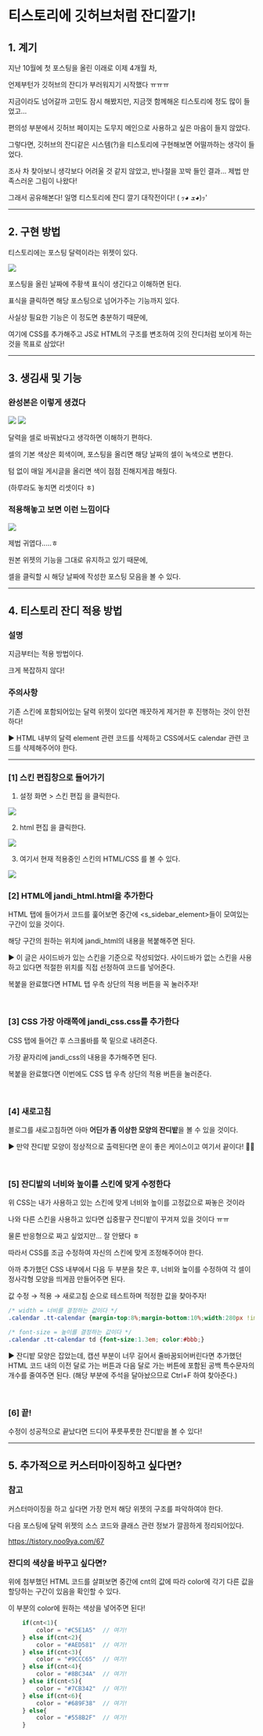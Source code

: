 # 티스토리에 깃허브처럼 잔디깔기!
 

## 1. 계기
지난 10월에 첫 포스팅을 올린 이래로 이제 4개월 차,

언제부턴가 깃허브의 잔디가 부러워지기 시작했다 ㅠㅠㅠ


지금이라도 넘어갈까 고민도 잠시 해봤지만, 지금껏 함께해온 티스토리에 정도 많이 들었고...

편의성 부분에서 깃허브 페이지는 도무지 메인으로 사용하고 싶은 마음이 들지 않았다.
 

그렇다면, 깃허브의 잔디같은 시스템(?)을 티스토리에 구현해보면 어떨까하는 생각이 들었다.

조사 차 찾아보니 생각보다 어려울 것 같지 않았고, 반나절을 꼬박 들인 결과... 제법 만족스러운 그림이 나왔다!
 

그래서 공유해본다! 일명 티스토리에 잔디 깔기 대작전이다! ( ｯ◕ ܫ◕)ｯ' 

---

## 2. 구현 방법

티스토리에는 포스팅 달력이라는 위젯이 있다.

<img src="https://img1.daumcdn.net/thumb/R1280x0/?scode=mtistory2&fname=https%3A%2F%2Fblog.kakaocdn.net%2Fdn%2FoEbAg%2FbtrpOxl4ckK%2FZSxTGl6rbAFD9KyY1oskj0%2Fimg.png">

포스팅을 올린 날짜에 주황색 표식이 생긴다고 이해하면 된다.

표식을 클릭하면 해당 포스팅으로 넘어가주는 기능까지 있다.

사실상 필요한 기능은 이 정도면 충분하기 때문에,

여기에 CSS를 추가해주고 JS로 HTML의 구조를 변조하여 깃의 잔디처럼 보이게 하는 것을 목표로 삼았다!

---

## 3. 생김새 및 기능
 

### 완성본은 이렇게 생겼다

<img src="https://img1.daumcdn.net/thumb/R1280x0/?scode=mtistory2&fname=https%3A%2F%2Fblog.kakaocdn.net%2Fdn%2FcUyvIW%2FbtrpLtqYipg%2FdeMCfj7hB03wdhYkReVLrK%2Fimg.png">

<img src="https://img1.daumcdn.net/thumb/R1280x0/?scode=mtistory2&fname=https%3A%2F%2Fblog.kakaocdn.net%2Fdn%2FbGUurC%2FbtrpJQtmOtC%2FqrDsYILTzu7VL1GFARlDj0%2Fimg.png">

달력을 셀로 바꿔놨다고 생각하면 이해하기 편하다.

셀의 기본 색상은 회색이며, 포스팅을 올리면 해당 날짜의 셀이 녹색으로 변한다.

텀 없이 매일 게시글을 올리면 색이 점점 진해지게끔 해줬다.

(하루라도 놓치면 리셋이다 ㅎ)


### 적용해놓고 보면 이런 느낌이다

<img src="https://img1.daumcdn.net/thumb/R1280x0/?scode=mtistory2&fname=https%3A%2F%2Fblog.kakaocdn.net%2Fdn%2FtZbwd%2FbtrpMRE6FI3%2Fv8FPGpc3R93LmRPtuD6m3k%2Fimg.png">

제법 귀엽다.....ㅎ

원본 위젯의 기능을 그대로 유지하고 있기 때문에,

셀을 클릭할 시 해당 날짜에 작성한 포스팅 모음을 볼 수 있다.

---

## 4. 티스토리 잔디 적용 방법
 

### 설명
지금부터는 적용 방법이다.

크게 복잡하지 않다!

 

### 주의사항
기존 스킨에 포함되어있는 달력 위젯이 있다면 깨끗하게 제거한 후 진행하는 것이 안전하다!

▶ HTML 내부의 달력 element 관련 코드를 삭제하고 CSS에서도 calendar 관련 코드를 삭제해주어야 한다.


---

### [1] 스킨 편집창으로 들어가기
1. 설정 화면 > 스킨 편집 을 클릭한다.

<img src="https://img1.daumcdn.net/thumb/R1280x0/?scode=mtistory2&fname=https%3A%2F%2Fblog.kakaocdn.net%2Fdn%2FdLBCM0%2FbtrpSkFPuLI%2FXOq2v5Gak4uFsmr0jBTTsK%2Fimg.png">

<br>

2. html 편집 을 클릭한다.

<img src="https://img1.daumcdn.net/thumb/R1280x0/?scode=mtistory2&fname=https%3A%2F%2Fblog.kakaocdn.net%2Fdn%2F2eYap%2FbtrpP35UWIS%2FSKVZkXFAmPKIkvZ2D0AxCk%2Fimg.png">

<br>

3. 여기서 현재 적용중인 스킨의 HTML/CSS 를 볼 수 있다.

<img src="https://img1.daumcdn.net/thumb/R1280x0/?scode=mtistory2&fname=https%3A%2F%2Fblog.kakaocdn.net%2Fdn%2Fc6PuPA%2FbtrpP3SlQBU%2FW5pjiKopiXrqyVn55JPCT1%2Fimg.png">
 
<br>

### [2] HTML에 jandi_html.html을 추가한다
HTML 탭에 들어가서 코드를 훑어보면 중간에 <s_sidebar_element>들이 모여있는 구간이 있을 것이다.

해당 구간의 원하는 위치에 jandi_html의 내용을 복붙해주면 된다.

▶ 이 글은 사이드바가 있는 스킨을 기준으로 작성되었다. 사이드바가 없는 스킨을 사용하고 있다면 적절한 위치를 직접 선정하여 코드를 넣어준다.

복붙을 완료했다면 HTML 탭 우측 상단의 적용 버튼을 꼭 눌러주자!

<br>

### [3] CSS 가장 아래쪽에 jandi_css.css를 추가한다
CSS 탭에 들어간 후 스크롤바를 쭉 밑으로 내려준다.

가장 끝자리에 jandi_css의 내용을 추가해주면 된다.

복붙을 완료했다면 이번에도 CSS 탭 우측 상단의 적용 버튼을 눌러준다.

<br>

### [4] 새로고침
블로그를 새로고침하면 아마 <b>어딘가 좀 이상한 모양의 잔디밭</b>을 볼 수 있을 것이다.

▶ 만약 잔디밭 모양이 정상적으로 출력된다면 운이 좋은 케이스이고 여기서 끝이다! 👏🏻

<br> 

### [5] 잔디밭의 너비와 높이를 스킨에 맞게 수정한다
위 CSS는 내가 사용하고 있는 스킨에 맞게 너비와 높이를 고정값으로 짜놓은 것이라

나와 다른 스킨을 사용하고 있다면 십중팔구 잔디밭이 꾸겨져 있을 것이다 ㅠㅠ

물론 반응형으로 짜고 싶었지만... 잘 안됐다 ㅎ

따라서 CSS를 조금 수정하여 자신의 스킨에 맞게 조정해주어야 한다.

아까 추가했던 CSS 내부에서 다음 두 부분을 찾은 후, 너비와 높이를 수정하여 각 셀이 정사각형 모양을 띄게끔 만들어주면 된다.

값 수정 → 적용 → 새로고침 순으로 테스트하며 적정한 값을 찾아주자!

```css
/* width = 너비를 결정하는 값이다 */
.calendar .tt-calendar {margin-top:8%;margin-bottom:10%;width:280px !important;border-collapse:collapse;}

/* font-size = 높이를 결정하는 값이다 */
.calendar .tt-calendar td {font-size:1.3em; color:#bbb;}
```

▶ 잔디밭 모양은 잡았는데, 캡션 부분이 너무 길어서 줄바꿈되어버린다면 추가했던 HTML 코드 내의 이전 달로 가는 버튼과 다음 달로 가는 버튼에 포함된 공백 특수문자의 개수를 줄여주면 된다. (해당 부분에 주석을 달아놨으므로 Ctrl+F 하여 찾아준다.)

<br>

### [6] 끝!
수정이 성공적으로 끝났다면 드디어 푸릇푸릇한 잔디밭을 볼 수 있다!

---
      
## 5. 추가적으로 커스터마이징하고 싶다면?
 

### 참고
커스터마이징을 하고 싶다면 가장 먼저 해당 위젯의 구조를 파악하여야 한다.

다음 포스팅에 달력 위젯의 소스 코드와 클래스 관련 정보가 깔끔하게 정리되어있다.

https://tistory.noo9ya.com/67
 

### 잔디의 색상을 바꾸고 싶다면?
위에 첨부했던 HTML 코드를 살펴보면 중간에 cnt의 값에 따라 color에 각기 다른 값을 할당하는 구간이 있음을 확인할 수 있다.

이 부분의 color에 원하는 색상을 넣어주면 된다!

```javascript
    if(cnt<1){
        color = "#C5E1A5"  // 여기!
    } else if(cnt<2){
        color = "#AED581"  // 여기!
    } else if(cnt<3){
        color = "#9CCC65"  // 여기!
    } else if(cnt<4){
        color = "#8BC34A"  // 여기!
    } else if(cnt<5){
        color = "#7CB342"  // 여기!
    } else if(cnt<6){
        color = "#689F38"  // 여기!
    } else{
        color = "#558B2F"  // 여기!
    }
```
